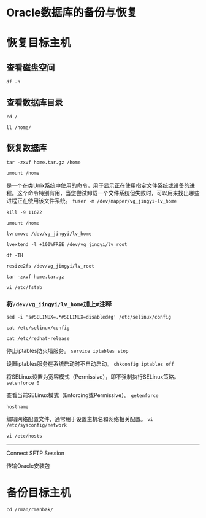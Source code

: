 # Oracle数据库的备份与恢复

# 恢复目标主机
## 查看磁盘空间
`df -h`

## 查看数据库目录

`cd /`

`ll /home/`

## 恢复数据库
`tar -zxvf home.tar.gz /home`


`umount /home`


是一个在类Unix系统中使用的命令，用于显示正在使用指定文件系统或设备的进程。这个命令特别有用，当您尝试卸载一个文件系统但失败时，可以用来找出哪些进程正在使用该文件系统。
`fuser -m /dev/mapper/vg_jingyi-lv_home`


`kill -9 11622`

`umount /home`

`lvremove /dev/vg_jingyi/lv_home`

`lvextend -l +100%FREE /dev/vg_jingyi/lv_root`

`df -TH`

`resize2fs /dev/vg_jingyi/lv_root`


`tar -zxvf home.tar.gz`

`vi /etc/fstab`

### 将`/dev/vg_jingyi/lv_home`加上`#`注释

`sed -i 's#SELINUX=.*#SELINUX=disabled#g' /etc/selinux/config`

`cat /etc/selinux/config`

`cat /etc/redhat-release`

停止iptables防火墙服务。
`service iptables stop`

设置iptables服务在系统启动时不自动启动。
`chkconfig iptables off`

将SELinux设置为宽容模式（Permissive），即不强制执行SELinux策略。
`setenforce 0`

查看当前SELinux模式（Enforcing或Permissive）。
`getenforce`

`hostname`

编辑网络配置文件，通常用于设置主机名和网络相关配置。
`vi /etc/sysconfig/network`


`vi /etc/hosts`



---

Connect SFTP Session

传输Oracle安装包

# 备份目标主机

`cd /rman/rmanbak/`